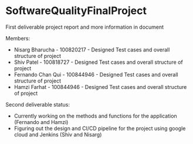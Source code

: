 # SoftwareQualityFinalProject

First deliverable project report and more information in document

Members:
- Nisarg Bharucha - 100820217 - Designed Test cases and overall structure of project 
- Shiv Patel - 100818727 - Designed Test cases and overall structure of project 
- Fernando Chan Qui - 100844946 - Designed Test cases and overall structure of project 
- Hamzi Farhat - 100844946 - Designed Test cases and overall structure of project 

Second deliverable status: 
- Currently working on the methods and functions for the application (Fernando and Hamzi)
- Figuring out the design and CI/CD pipeline for the project using google cloud and Jenkins (Shiv and Nisarg)

